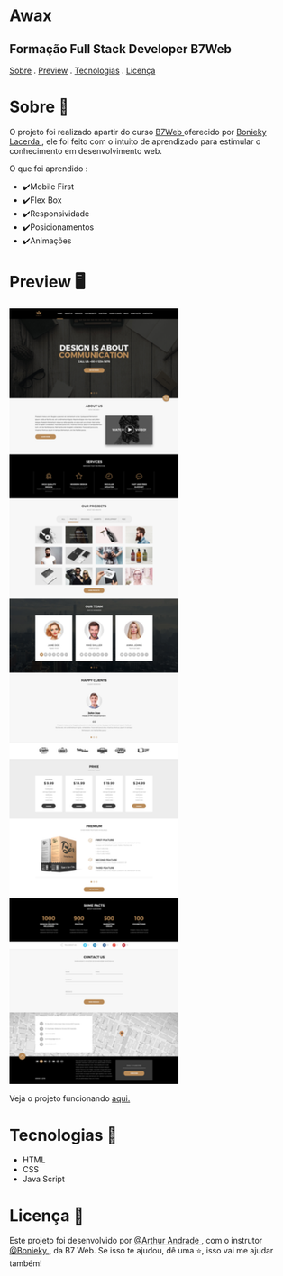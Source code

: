 <h1>Awax</h1>

<h2>Formação Full Stack Developer B7Web</h2>

<p>
<a href="#Sobre">Sobre</a> . 
<a href="#Preview">Preview</a> . 
<a href="#Tecnologias">Tecnologias</a> . 
<a href="#Licença">Licença</a> 
</p>

# Sobre 📖
<p> O projeto foi realizado apartir do curso <a href="https://b7web.com.br/fullstack/"> B7Web </a> oferecido por           <a href="https://www.instagram.com/bonieky/"> Bonieky Lacerda </a>, ele foi feito com o intuito de aprendizado para estimular o conhecimento em desenvolvimento web.</p>

<p>O que foi aprendido : </p>
<ul>
    <li>✔️Mobile First</li>
    <li>✔️Flex Box</li>
    <li>✔️Responsividade</li>
    <li>✔️Posicionamentos</li>
    <li>✔️Animações</li>
</ul>


# Preview 🖥️

<img src ="layout/LAYOUT_DESKTOP.jpg"  heigth="300" width="300"  />

Veja o projeto funcionando <a href="arthurfernandes-awax.netlify.app">aqui.</a>

# Tecnologias 🚀

<ul>
<li>HTML</li>
<li>CSS</li>
<li>Java Script</li>
</ul>

# Licença 📝
Este projeto foi desenvolvido  por <a href="https://www.instagram.com/arthurandrade07/"> @Arthur Andrade </a>, com o instrutor <a href="https://www.instagram.com/bonieky/"> @Bonieky </a>, da B7 Web.
Se isso te ajudou, dê uma ⭐, isso vai me ajudar também!
